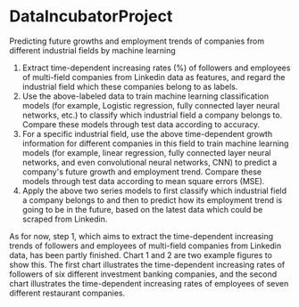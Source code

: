 # DataIncubatorProject

Predicting future growths and employment trends of companies from different industrial fields by machine learning
1. Extract time-dependent increasing rates (%) of followers and employees of multi-field companies from Linkedin data as features, and regard the industrial field which these companies belong to as labels.
2. Use the above-labeled data to train machine learning classification models (for example, Logistic regression, fully connected layer neural networks, etc.) to classify which industrial field a company belongs to. Compare these models through test data according to accuracy.
3. For a specific industrial field, use the above time-dependent growth information for different companies in this field to train machine learning models (for example, linear regression, fully connected layer neural networks, and even convolutional neural networks, CNN) to predict a company's future growth and employment trend. Compare these models through test data according to mean square errors (MSE).
4. Apply the above two series models to first classify which industrial field a company belongs to and then to predict how its employment trend is going to be in the future, based on the latest data which could be scraped from Linkedin. 

As for now, step 1, which aims to extract the time-dependent increasing trends of followers and employees of multi-field companies from Linkedin data, has been partly finished. Chart 1 and 2 are two example figures to show this. The first chart illustrates the time-dependent increasing rates of followers of six different investment banking companies, and the second chart illustrates the time-dependent increasing rates of employees of seven different restaurant companies. 

